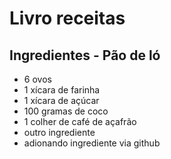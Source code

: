 # Livro receitas

## Ingredientes - Pão de ló



- 6 ovos
- 1 xícara de farinha
- 1 xícara de açúcar
- 100 gramas de coco
- 1 colher de café de açafrão
- outro ingrediente
- adionando ingrediente via github
